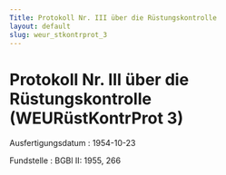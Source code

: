 ```yaml
---
Title: Protokoll Nr. III über die Rüstungskontrolle
layout: default
slug: weur_stkontrprot_3
---
```


# Protokoll Nr. III über die Rüstungskontrolle (WEURüstKontrProt 3)

Ausfertigungsdatum
:   1954-10-23

Fundstelle
:   BGBl II: 1955, 266

